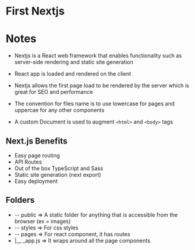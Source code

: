 # First Nextjs

# Notes
- Nextjs is a React web framework that enables functionality such as server-side rendering and static site generation
- React app is loaded and rendered on the client
- Nextjs allows the first page load to be rendered by the server which is great for SEO and performance

- The convention for files name is to use lowercase for pages and uppercae for any other components
- A custom Document is used to augment `<html>` and `<body>` tags

## Next.js Benefits
- Easy page routing
- API Routes
- Out of the box TypeScript and Sass
- Static site generation (next export)
- Easy deployment

## Folders
- -- public => A static folder for anything that is accessible from the browser (ex = images)
- -- styles => For css styles
- -- pages => For react component, it has routes
-  |__ _app.js => It wraps around all the page components
